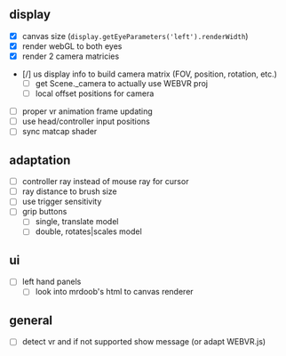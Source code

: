 ## display
- [x] canvas size (`display.getEyeParameters('left').renderWidth`)
- [x] render webGL to both eyes
- [x] render 2 camera matricies
- [/] us display info to build camera matrix (FOV, position, rotation, etc.)
	- [ ] get Scene._camera to actually use WEBVR proj
	- [ ] local offset positions for camera
- [ ] proper vr animation frame updating
- [ ] use head/controller input positions
- [ ] sync matcap shader

## adaptation
- [ ] controller ray instead of mouse ray for cursor
- [ ] ray distance to brush size
- [ ] use trigger sensitivity
- [ ] grip buttons
	- [ ] single, translate model
	- [ ] double, rotates|scales model

## ui
- [ ] left hand panels
  - [ ] look into mrdoob's html to canvas renderer

## general
- [ ] detect vr and if not supported show message (or adapt WEBVR.js)